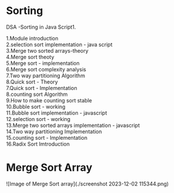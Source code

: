 # Sorting
DSA -Sorting in Java Script1.

1.Module introduction <br>
2.selection sort implementation - java script <br>
3.Merge two sorted arrays-theory <br>
4.Merge sort theoty <br>
5.Merge sort - implementation <br>
6.Merge sort complexity analysis <br>
7.Two way partitioning Algorithm <br>
8.Quick sort - Theory <br>
7.Quick sort - Implementation <br>
8.counting sort Algorithm <br>
9.How to make counting sort stable <br>
10.Bubble sort - working <br>
11.Bubble sort implementation - javascript <br>
12.selection sort - working <br>
13.Merge two sorted arrays implementation - javascript <br>
14.Two way partitioning Implementation <br>
15.counting sort - Implementation <br>
16.Radix Sort Imtroduction <br>


# Merge Sort Array
![Image of Merge Sort array](./screenshot 2023-12-02 115344.png)
